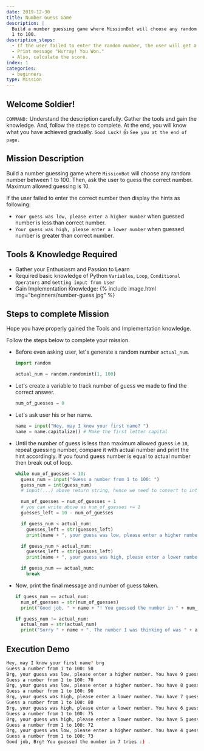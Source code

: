 ```yaml
---
date: 2019-12-30
title: Number Guess Game
description: |
  Build a number guessing game where MissionBot will choose any random number between
  1 to 100.
description_steps:
  - If the user failed to enter the random number, the user will get a hint from MissionBot in the form of "Your guess was low, please enter higher number." if number is lower than the random number and vice-versa.
  - Print message "Hurray! You Won."
  - Also, calculate the score.
index: 1
categories:
  - beginners
type: Mission
---
```


## Welcome Soldier!

`COMMAND:` Understand the description carefully. Gather the tools and gain the knowledge.
And, follow the steps to complete. At the end, you will know what you have achieved gradually.
`Good Luck!` :thumbsup: `See you at the end of page.` 

## Mission Description

Build a number guessing game where `MissionBot` will choose any random number between 1 to 100.
Then, ask the user to guess the correct number. Maximum allowed guessing is 10.

If the user failed to enter the correct number then display the hints as following:
- `Your guess was low, please enter a higher number` when guessed number is less than correct number.
- `Your guess was high, please enter a lower number` when guessed number is greater than correct number.

## Tools & Knowledge Required

  - Gather your Enthusiasm and Passion to Learn
  - Required basic knowledge of Python `Variables`, `Loop`, `Conditional Operators` and `Getting input from User`
  - Gain Implementation Knowledge:
    {% include image.html img="beginners/number-guess.jpg" %}

## Steps to complete Mission

Hope you have properly gained the Tools and Implementation knowledge.

Follow the steps below to complete your mission.
- Before even asking user, let's generate a random number `actual_num`.
  ```python
  import random

  actual_num = random.randomint(1, 100)
  ```
- Let's create a variable to track number of guess we made to find the correct answer.
  ```python
  num_of_guesses = 0
  ```
- Let's ask user his or her name.
  ```python
  name = input("Hey, may I know your first name? ")
  name = name.capitalize() # Make the first letter capital
  ```
- Until the number of guess is less than maximum allowed guess i.e `10`, repeat guessing number, 
  compare it with actual number and print the hint accordingly. If you found guess number is equal 
  to actual number then break out of loop.
  ```python
  while num_of_guesses < 10:
    guess_num = input("Guess a number from 1 to 100: ")
    guess_num = int(guess_num)
    # input(...) above return string, hence we need to convert to integer

    num_of_guesses = num_of_guesses + 1
    # you can write above as num_of_guesses += 1
    guesses_left = 10 - num_of_guesses

    if guess_num < actual_num:
      guesses_left = str(guesses_left)
      print(name + ", your guess was low, please enter a higher number. You have " + guesses_left + " guesses left")

    if guess_num > actual_num:
      guesses_left = str(guesses_left)
      print(name + ", your guess was high, please enter a lower number. You have " + guesses_left + " guesses left")

    if guess_num == actual_num:
      break
  ```
- Now, print the final message and number of guess taken.
  ```python
  if guess_num == actual_num:
    num_of_guesses = str(num_of_guesses)
    print("Good job, " + name + "! You guessed the number in " + num_of_guesses + " tries :) .")

  if guess_num != actual_num:
    actual_num = str(actual_num)
    print("Sorry " + name + ". The number I was thinking of was " + actual_num + " :)")
  ```  

## Execution Demo

```bash
Hey, may I know your first name? brg
Guess a number from 1 to 100: 50
Brg, your guess was low, please enter a higher number. You have 9 guesses left
Guess a number from 1 to 100: 70
Brg, your guess was low, please enter a higher number. You have 8 guesses left
Guess a number from 1 to 100: 90
Brg, your guess was high, please enter a lower number. You have 7 guesses left
Guess a number from 1 to 100: 80
Brg, your guess was high, please enter a lower number. You have 6 guesses left
Guess a number from 1 to 100: 75
Brg, your guess was high, please enter a lower number. You have 5 guesses left
Guess a number from 1 to 100: 72
Brg, your guess was low, please enter a higher number. You have 4 guesses left
Guess a number from 1 to 100: 73
Good job, Brg! You guessed the number in 7 tries :) .
```
